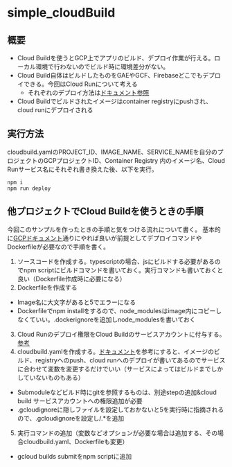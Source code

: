 # simple_cloudBuild

## 概要
- Cloud Buildを使うとGCP上でアプリのビルド、デプロイ作業が行える。ローカル環境で行わないのでビルド時に環境差分がない。
- Cloud Build自体はビルドしたものをGAEやGCF、Firebaseどこでもデプロイできる。今回はCloud Runについて考える
  - それぞれのデプロイ方法は[ドキュメント参照](https://cloud.google.com/build/docs/how-to?hl=ja)
- Cloud Buildでビルドされたイメージはcontainer registryにpushされ、cloud runにデプロイされる

## 実行方法

cloudbuild.yamlのPROJECT_ID、IMAGE_NAME、SERVICE_NAMEを自分のプロジェクトのGCPプロジェクトID、Container Registry 内のイメージ名、Cloud Runサービス名にそれぞれ書き換えた後、以下を実行。

```
npm i
npm run deploy
```

## 他プロジェクトでCloud Buildを使うときの手順

今回このサンプルを作ったときの手順と気をつける流れについて書く。
基本的に[GCPドキュメント](https://cloud.google.com/build/docs/deploying-builds/deploy-cloud-run?hl=ja)通りにやれば良いが前提としてデプロイコマンドやDockerfileが必要なので手順を書く。

1. ソースコードを作成する。typescriptの場合、jsにビルドする必要があるのでnpm scriptにビルドコマンドを書いておく。実行コマンドも書いておくと良い（Dockerfile作成時に必要になる）
2. Dockerfileを作成する
  - Image名に大文字があると5でエラーになる
  - Dockerfileでnpm installをするので、node_modulesはimage内にコピーしなくていい。.dockerignoreを追加しnode_modulesを書いておく
3. Cloud Runのデプロイ権限をCloud Buildのサービスアカウントに付与する。[参考](https://cloud.google.com/build/docs/deploying-builds/deploy-cloud-run?hl=ja#required_iam_permissions)
4. cloudbuild.yamlを作成する。[ドキュメント](https://cloud.google.com/build/docs/deploying-builds/deploy-cloud-run?hl=ja#building_and_deploying_a_container)を参考にすると、イメージのビルド、registryへのpush、cloud runへのデプロイが書いてあるのでサービスに合わせて変数を変更するだけでいい（サービスによってはビルドまでしかしていないものもある）
  - Submoduleなどビルド時にgitを参照するものは、別途stepの追加&cloud build サービスアカウントへの権限追加が必要
  - .gcloudignoreに隠しファイルを設定しておかないと5を実行時に指摘されるので、.gcloudignoreを設定し/.*を追加
5. 実行コマンドの追加（変数などオプションが必要な場合は追加する、その場合cloudbuild.yaml、Dockerfileも変更）
  - gcloud builds submitをnpm scriptに追加
